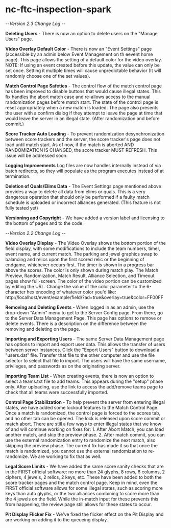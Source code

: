 # nc-ftc-inspection-spark
--*Version 2.3 Change Log* --

**Deleting Users** - There is now an option to delete users on the "Manage Users" page.

**Video Overlay Default Color** - There is now an "Event Settings" page (accessible by an admin below Event Management on th eevent home page). This page allows the setting of a default color for the video overlay. NOTE: If using an event created before this update, the value can only be set once. Setting it multiple times will cause unpredictable behavior (It will randomly choose one of the set values). 

**Match Control Page Safeties** - The control flow of the match control page has been improved to disable buttons that would cause illegal states. This fix handles the abort match case and re-allows access to the manual randomization pages before match start. The state of the control page is reset appropriately when a new match is loaded. The page also presents the user with a confirm dialog if they attempt to leave the page at time that would leave the server in an illegal state. (After randomization and before commit.)

**Score Tracker Auto Loading** - To prevent randomization desynchronization between score trackers and the server, the score tracker's page does not load until match start. As of now, if the match is aborted AND RANDOMIZATION IS CHANGED, the score tracker MUST REFRESH. This issue will be addressed soon.

**Logging Improvements** Log files are now handles internally instead of via batch redirects, so they will populate as the program executes instead of at termination.

**Deletion of Quals/Elims Data** - The Event Settings page mentioned above provides a way to delete all data from elims or quals. This is a very dangerous operation that should only be performed if a faulty match schedule is uploaded or incorrect alliances generated. (This feature is not fully tested yet) 

**Versioning and Copyright** - We have added a version label and licensing to the bottom of pages and to the code. 


--*Version 2.2 Change Log* --

**Video Overlay Display** - The Video Overlay shows the bottom portion of the field display, with some modifications to include the team numbers, timer, event name, and current match. The parking and jewel graphics swap to balancing and relics upon the first scored relic or the beginning of endgame, whichever occurs first. The timer is shown in a progress bar above the scores. The color is only shown during match play. The Match Preview, Randomization, Match Result, Alliance Selection, and Timeout pages show full-screen. The color of the video portion can be customized by editing the URL. Change the value of the color parameter to the 6-character hex encoding of whatever color you'd like:
http://localhost/event/example/field/?ad=true&overlay=true&color=FF00FF   

**Removing and Deleting Events** - When logged in as an admin, use the drop-down "Admin" menu to get to the Server Config page. From there, go to the Server Data Management Page. This page has options to remove or delete events. There is a description on the difference between the removing and deleting on the page.

**Importing and Exporting Users** - The same Server Data Management page has options to import and export user data. This allows the transfer of users between server instances. Click the "Export Users" button to download a "users.dat" file. Transfer that file to the other computer and use the file selector to select that file to import. The users will have the same username, privileges, and passwords as on the originating server.

**Importing Team List** - When creating events, there is now an option to select a teams.txt file to add teams. This appears during the "setup" phase only. After uploading, use the link to access the add/remove teams page to check that all teams were successfully imported.

**Control Page Stabilization** - To help prevent the server from entering illegal states, we have added some lockout features to the Match Control Page. Once a match is randomized, the control page is forced to the scores tab, and no other tab can be opened. The lock is released upon score commit or match abort. There are still a few ways to enter illegal states that we know of and will continue working on fixes for: 1. After Abort Match, you can load another match, and skip the preview phase. 2. After match commit, you can use the external randomization entry to randomize the next match, also skipping the preview phase. The current fix has made it so that once the match is randomized, you cannot use the external randomization to re-randomize. We are working to fix that as well.

**Legal Score Limits** -  We have added the same score sanity checks that are in the FIRST official software: no more than 24 glyphs, 8 rows, 6 columns, 2 ciphers, 4 jewels, 2 relics, 2 keys, etc. These have been added to both the score tracker pages and the match control page. Keep in mind, even the FIRST official software allows for some illegal states, such as scoring more keys than auto glyphs, or the two alliances combining to score more than the 4 jewels on the field. While the in-match input for these prevents this from happening, the review page still allows for these states to occur.

**Pit Display Flicker Fix** - We've fixed the flicker effect on the Pit Display and are working on adding it to the queueing display. 
